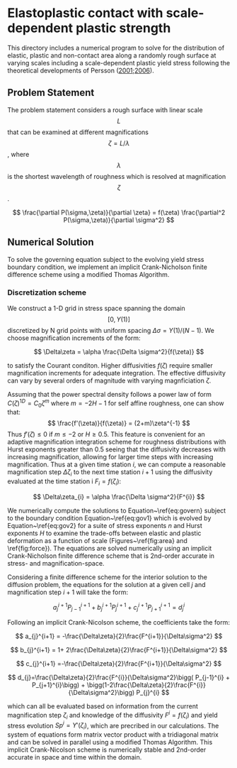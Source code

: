 # Elastoplastic contact with scale-dependent plastic strength
This directory includes a numerical program to solve for the distribution of elastic, plastic and non-contact area along a randomly rough surface at varying scales including a scale-dependent plastic yield stress following the theoretical developments of Persson ([2001](https://doi.org/10.1016/S0039-6028(98)00051-X);[2006](https://doi.org/10.1016/j.surfrep.2006.04.001)).

## Problem Statement
The problem statement considers a rough surface with linear scale $$L$$ that can be examined at different magnifications $$\zeta = L/\lambda$$, where $$\lambda$$ is the shortest wavelength of roughness which is resolved at magnification $$\zeta$$. 

$$ \frac{\partial P(\sigma,\zeta)}{\partial \zeta} = f(\zeta) \frac{\partial^2 P(\sigma,\zeta)}{\partial \sigma^2} $$ 

## Numerical Solution
To solve the governing equation subject to the evolving yield stress boundary condition, we implement an implicit Crank-Nicholson finite difference scheme using a modified Thomas Algorithm.

### Discretization scheme
We construct a 1-D grid in stress space spanning the domain $$[0,Y(1)]$$ discretized by N grid points with uniform spacing $\Delta\sigma = Y(1)/(N-1)$. We choose magnification increments of the form:

$$    \Delta\zeta = \alpha \frac{\Delta \sigma^2}{f(\zeta)}  $$

to satisfy the Courant conditon. Higher diffusivities $f(\zeta)$ require smaller magnification increments for adequate integration. The effective diffusivity can vary by several orders of magnitude with varying magnficiation $\zeta$. 

Assuming that the power spectral density follows a power law of form $C(\zeta)^{1D} = C_{0} \zeta^{m}$ where $m = -2H-1$ for self affine roughness, one can show that:
$$  \frac{f'(\zeta)}{f(\zeta)} = (2+m)\zeta^{-1} $$
Thus $f'(\zeta) \le 0$ if $m\le-2$ or $H\ge 0.5$. This feature is convenient for an adaptive magnification integration scheme for roughness distributions with Hurst exponents greater than 0.5 seeing that the diffusivity decreases with increasing magnification, allowing for larger time steps with increasing magnification. Thus at a given time station $i$, we can compute a reasonable magnification step $\Delta\zeta_{i}$ to the next time station $i+1$ using the diffusivity evaluated at the time station i $F_{i} = f(\zeta_{i})$:

$$    \Delta\zeta_{i} = \alpha \frac{\Delta \sigma^2}{F^{i}} $$

We numerically compute the solutions to Equation~\ref{eq:govern} subject to the boundary condition Equation~\ref{eq:gov1} which is evolved by Equation~\ref{eq:gov2} for a suite of stress exponents $n$ and Hurst exponents $H$ to examine the trade-offs between elastic and plastic deformation as a function of scale (Figures~\ref{fig:area} and \ref{fig:force}). The equations are solved numerically using an implicit Crank-Nicholson finite difference scheme that is 2nd-order accurate in stress- and magnification-space.


Considering a finite difference scheme for the interior solution to the diffusion problem, the equations for the solution at a given cell $j$ and magnification step $i+1$ will take the form:

$$    a_{j}^{i+1}P_{j-1}^{i+1}+b_{j}^{i+1}P_{j}^{i+1} + c_{j}^{i+1}P_{j+1}^{i+1} = d_{j}^{i} $$

Following an implicit Crank-Nicolson scheme, the coefficients take the form:

$$    a_{j}^{i+1} = -\frac{\Delta\zeta}{2}\frac{F^{i+1}}{\Delta\sigma^2} $$

$$    b_{j}^{i+1} = 1+ 2\frac{\Delta\zeta}{2}\frac{F^{i+1}}{\Delta\sigma^2} $$

$$    c_{j}^{i+1} =-\frac{\Delta\zeta}{2}\frac{F^{i+1}}{\Delta\sigma^2} $$

$$    d_{j}=\frac{\Delta\zeta}{2}\frac{F^{i}}{\Delta\sigma^2}\bigg( P_{j-1}^{i} + P_{j+1}^{i}\bigg) + \bigg(1-2\frac{\Delta\zeta}{2}\frac{F^{i}}{\Delta\sigma^2}\bigg) P_{j}^{i} $$

which can all be evaluated based on information from the current magnification step $\zeta_i$ and knowledge of the diffusivity $F^{i} = f(\zeta_i)$ and yield stress evolution $Sp^i = Y'(\zeta_i)$, which are precribed in our calculations. The system of equations form matrix vector product with a tridiagonal matrix and can be solved in parallel using a modified Thomas Algorithm. This implicit Crank-Nicolson scheme is numerically stable and 2nd-order accurate in space and time within the domain.
